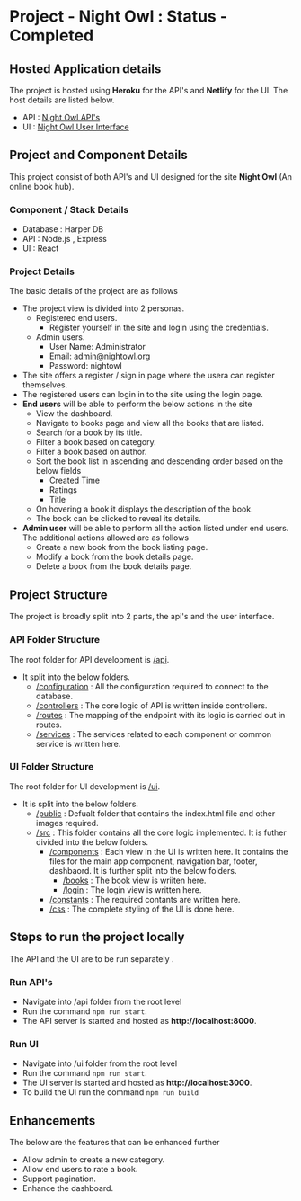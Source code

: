# Project - Night Owl : Status - Completed

## Hosted Application details
The project is hosted using **Heroku** for the API's and **Netlify** for the UI. The host details are listed below.
 - API : [Night Owl API's](https://project-night-owl.herokuapp.com)
 - UI : [Night Owl User Interface](https://project-night-owl.netlify.app/)
 
 ## Project and Component Details
 This project consist of both API's and UI designed for the site **Night Owl** (An online book hub). 
 
 ### Component / Stack Details
  - Database : Harper DB
  - API : Node.js , Express
  - UI : React
 
 ### Project Details
 The basic details of the project are as follows
  - The project view is divided into 2 personas.
    - Registered end users.
      - Register yourself in the site and login using the credentials.
    - Admin users. 
      - User Name: Administrator
      - Email: admin@nightowl.org
      - Password: nightowl
  - The site offers a register / sign in page where the usera can register themselves.
  - The registered users can login in to the site using the login page. 
  - **End users** will be able to perform the below actions in the site
    - View the dashboard.
    - Navigate to books page and view all the books that are listed.
    - Search for a book by its title.
    - Filter a book based on category.
    - Filter a book based on author.
    - Sort the book list in ascending and descending order based on the below fields
      - Created Time
      - Ratings
      - Title
    - On hovering a book it displays the description of the book.
    - The book can be clicked to reveal its details.
  - **Admin user** will be able to perform all the action listed under end users. The additional actions allowed are as follows
    - Create a new book from the book listing page.
    - Modify a book from the book details page.
    - Delete a book from the book details page.
  
  ## Project Structure
  The project is broadly split into 2 parts, the api's and the user interface. 
  
  ### API Folder Structure
  The root folder for API development is [/api](https://github.com/PranapSivadasan/AERN-Workshop-Challenge/tree/master/api).
   - It split into the below folders.
      - [/configuration](https://github.com/PranapSivadasan/AERN-Workshop-Challenge/tree/master/api/configuration) : All the configuration required to connect to the database.
      - [/controllers](https://github.com/PranapSivadasan/AERN-Workshop-Challenge/tree/master/api/controllers) : The core logic of API is written inside controllers.
      - [/routes](https://github.com/PranapSivadasan/AERN-Workshop-Challenge/tree/master/api/routes) : The mapping of the endpoint with its logic is carried out in routes.
      - [/services](https://github.com/PranapSivadasan/AERN-Workshop-Challenge/tree/master/api/services) : The services related to each component or common service is written here. 
      
   ### UI Folder Structure
   The root folder for UI development is [/ui](https://github.com/PranapSivadasan/AERN-Workshop-Challenge/tree/master/ui).
- It is split into the below folders.
  - [/public](https://github.com/PranapSivadasan/AERN-Workshop-Challenge/tree/master/ui/public) : Defualt folder that contains the index.html file and other images required.
  - [/src](https://github.com/PranapSivadasan/AERN-Workshop-Challenge/tree/master/ui/src) : This folder contains all the core logic implemented. It is futher divided into the below folders.
    - [/components](https://github.com/PranapSivadasan/AERN-Workshop-Challenge/tree/master/ui/src/components) : Each view in the UI is written here. It contains the files for the main app component, navigation bar, footer, dashbaord. It is further split into the below folders.
      - [/books](https://github.com/PranapSivadasan/AERN-Workshop-Challenge/tree/master/ui/src/components/books) : The book view is wriiten here.
      - [/login](https://github.com/PranapSivadasan/AERN-Workshop-Challenge/tree/master/ui/src/components/login) : The login view is written here.
    - [/constants](https://github.com/PranapSivadasan/AERN-Workshop-Challenge/tree/master/ui/src/constants) : The required contants are written here.
    - [/css](https://github.com/PranapSivadasan/AERN-Workshop-Challenge/tree/master/ui/src/css) : The complete styling of the UI is done here.
    
    
## Steps to run the project locally
The API and the UI are to be run separately .
### Run API's
- Navigate into /api folder from the root level
- Run the command ``npm run start``.
- The API server is started and hosted as **http://localhost:8000**.

### Run UI
- Navigate into /ui folder from the root level
- Run the command ``npm run start``.
- The UI server is started and hosted as **http://localhost:3000**.
- To build the UI run the command ``npm run build``
    
## Enhancements
The below are the features that can be enhanced further
- Allow admin to create a new category.
- Allow end users to rate a book.
- Support pagination.
- Enhance the dashboard.
    
    
